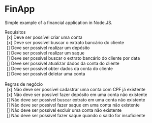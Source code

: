 # FinApp
Simple example of a financial application in Node.JS.

Requisitos <br>
&ensp;[x] Deve ser possível criar uma conta <br>
&ensp;[x] Deve ser possível buscar o extrato bancário do cliente <br>
&ensp;[] Deve ser possível realizar um depósito <br>
&ensp;[] Deve ser possível realizar um saque <br>
&ensp;[] Deve ser possível buscar o extrato bancário do cliente por data <br>
&ensp;[] Deve ser possível atualizar dados da conta do cliente <br>
&ensp;[] Deve ser possível obter dados da conta do cliente <br>
&ensp;[] Deve ser possível deletar uma conta <br>
<br>
Regras de negócio <br>
&ensp;[x] Não deve ser possível cadastrar uma conta com CPF já existente <br>
&ensp;[x] Não deve ser possível fazer depósito em uma conta não existente <br>
&ensp;[] Não deve ser possível buscar extrato em uma conta não existente <br>
&ensp;[] Não deve ser possível fazer saque em uma conta não existente <br>
&ensp;[] Não deve ser possível excluir uma conta não existente <br>
&ensp;[] Não deve ser possível fazer saque quando o saldo for insuficiente <br>
